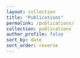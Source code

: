 ```yaml
---
layout: collection
title: "Publications"
permalink: /publications/
collection: publications
author_profile: false
sort_by: date
sort_order: reverse
---
```

